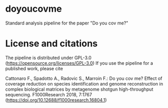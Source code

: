 # doyoucovme
Standard analysis pipeline for the paper "Do you cov me?"

# License and citations
The pipeline is distributed under GPL-3.0 (https://opensource.org/licenses/GPL-3.0)
If you use the pipeline for a published work, please cite

Cattonaro F., Spadotto A., Radovic S., Marroin F.: Do you cov me? Effect of coverage reduction on species identification and genome reconstruction in complex biological matrices by metagenome shotgun high-throughput sequencing. F1000Research 2018, 7:1767 (https://doi.org/10.12688/f1000research.16804.1) 
